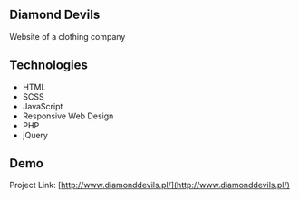 ## Diamond Devils

Website of a clothing company

## Technologies

* HTML
* SCSS
* JavaScript
* Responsive Web Design
* PHP
* jQuery

## Demo

Project Link: [http://www.diamonddevils.pl/](http://www.diamonddevils.pl/)

